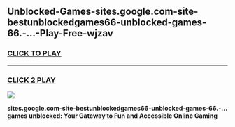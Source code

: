 
## Unblocked-Games-sites.google.com-site-bestunblockedgames66-unblocked-games-66.-...-Play-Free-wjzav
<h3>
<a href="https://premium76.site?title=sites.google.com-site-bestunblockedgames66-unblocked-games-66.-...&ref=18A">CLICK TO PLAY</a></h3>
<hr>

<h3>
<a href="https://premium76.site?title=sites.google.com-site-bestunblockedgames66-unblocked-games-66.-...&ref=18A">CLICK 2 PLAY</a>
  
</h3>

<a href="https://premium76.site?title=sites.google.com-site-bestunblockedgames66-unblocked-games-66.-...&ref=18A"><img src="https://clearcache.store/games.png"></a>


**sites.google.com-site-bestunblockedgames66-unblocked-games-66.-... games unblocked: Your Gateway to Fun and Accessible Online Gaming**
